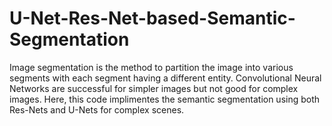 # U-Net-Res-Net-based-Semantic-Segmentation
Image segmentation is the method to partition the image into various segments with each segment having a different entity. Convolutional Neural Networks are successful for simpler images but not good for complex images. Here, this code implimentes the semantic segmentation using both Res-Nets and U-Nets for complex scenes.

